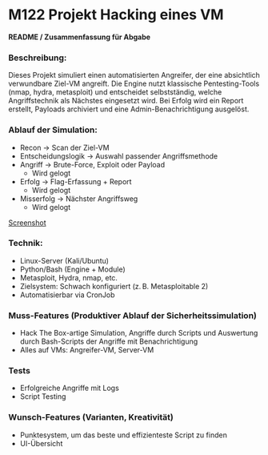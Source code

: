 # M122 Projekt Hacking eines VM

**README / Zusammenfassung für Abgabe**

### Beschreibung:

Dieses Projekt simuliert einen automatisierten Angreifer, der eine absichtlich verwundbare Ziel-VM angreift. Die Engine nutzt klassische Pentesting-Tools (nmap, hydra, metasploit) und entscheidet selbstständig, welche Angriffstechnik als Nächstes eingesetzt wird. Bei Erfolg wird ein Report erstellt, Payloads archiviert und eine Admin-Benachrichtigung ausgelöst.

### Ablauf der Simulation:
- Recon → Scan der Ziel-VM
- Entscheidungslogik → Auswahl passender Angriffsmethode
- Angriff → Brute-Force, Exploit oder Payload
  - Wird gelogt
- Erfolg → Flag-Erfassung + Report
  - Wird gelogt
- Misserfolg → Nächster Angriffsweg
   - Wird gelogt

[Screenshot](../Media/)

### Technik:
- Linux-Server (Kali/Ubuntu)
- Python/Bash (Engine + Module)
- Metasploit, Hydra, nmap, etc.
- Zielsystem: Schwach konfiguriert (z. B. Metasploitable 2)
- Automatisierbar via CronJob

### Muss-Features (Produktiver Ablauf der Sicherheitssimulation)

- Hack The Box-artige Simulation, Angriffe durch Scripts und Auswertung durch Bash-Scripts der Angriffe mit Benachrichtigung
- Alles auf VMs: Angreifer-VM, Server-VM

### Tests

- Erfolgreiche Angriffe mit Logs
- Script Testing

### Wunsch-Features (Varianten, Kreativität)

- Punktesystem, um das beste und effizienteste Script zu finden
- UI-Übersicht
